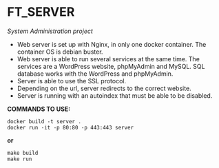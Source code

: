 # FT_SERVER

*System Administration project*

* Web server is set up with Nginx, in only one docker container. The container OS is debian buster.
* Web server is able to run several services at the same time. The services are a WordPress website, phpMyAdmin and MySQL. SQL database works with the WordPress and phpMyAdmin.
* Server is able to use the SSL protocol.
* Depending on the url, server redirects to the
correct website.
* Server is running with an autoindex that must be able to be disabled.

**COMMANDS TO USE:**
```
docker build -t server .
docker run -it -p 80:80 -p 443:443 server
```
**or**
```
make build
make run
```
